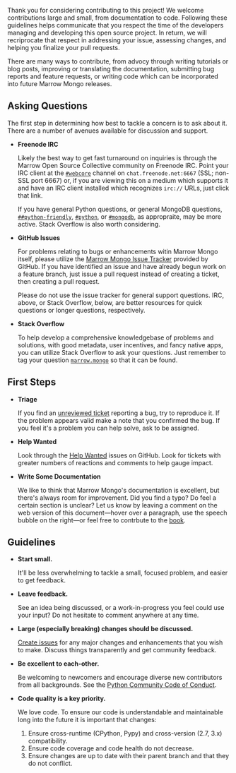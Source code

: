 Thank you for considering contributing to this project! We welcome contributions large and small, from documentation to code. Following these guidelines helps communicate that you respect the time of the developers managing and developing this open source project. In return, we will recriprocate that respect in addressing your issue, assessing changes, and helping you finalize your pull requests.

There are many ways to contribute, from advocy through writing tutorials or blog posts, improving or translating the documentation, submitting bug reports and feature requests, or writing code which can be incorporated into future Marrow Mongo releases.


## Asking Questions

The first step in determining how best to tackle a concern is to ask about it. There are a number of avenues available for discussion and support.

* **Freenode IRC**

  Likely the best way to get fast turnaround on inquiries is through the Marrow Open Source Collective community on Freenode IRC.  Point your IRC client at the [`#webcore`](irc://chat.freenode.net:6667/%23webcore) channel on `chat.freenode.net:6667` (SSL; non-SSL port 6667) or, if you are viewing this on a medium which supports it and have an IRC client installed which recognizes `irc://` URLs, just click that link.

  If you have general Python questions, or general MongoDB questions, [`##python-friendly`](irc://chat.freenode.net:6667/%23%23python-friendly), [`#python`](irc://chat.freenode.net:6667/%23python), or [`#mongodb`](irc://chat.freenode.net:6667/%23mongodb), as appropraite, may be more active. Stack Overflow is also worth considering.

* **GitHub Issues**

  For problems relating to bugs or enhancements witin Marrow Mongo itself, please utilize the [Marrow Mongo Issue Tracker](https://github.com/marrow/mongo/issues) provided by GitHub.  If you have identified an issue and have already begun work on a feature branch, just issue a pull request instead of creating a ticket, then creating a pull request.

  Please do not use the issue tracker for general support questions.  IRC, above, or Stack Overflow, below, are better resources for quick questions or longer questions, respectively.

* **Stack Overflow**

  To help develop a comprehensive knowledgebase of problems and solutions, with good metadata, user incentives, and fancy native apps, you can utilize Stack Overflow to ask your questions.  Just remember to tag your question [`marrow.mongo`](http://stackoverflow.com/questions/tagged/marrow.mongo) so that it can be found.


## First Steps

* **Triage** 

  If you find an [unreviewed ticket](https://github.com/marrow/mongo/issues?q=is%3Aopen+is%3Aissue+no%3Alabel) reporting a bug, try to reproduce it. If the problem appears valid make a note that you confirmed the bug. If you feel it's a problem you can help solve, ask to be assigned.


* **Help Wanted**

  Look through the [Help Wanted](https://github.com/marrow/mongo/labels/help%20wanted+sort%3Areactions-%2B1-desc) issues on GitHub. Look for tickets with greater numbers of reactions and comments to help gauge impact.

* **Write Some Documentation**

  We like to think that Marrow Mongo's documentation is excellent, but there's always room for improvement. Did you find a typo? Do feel a certain section is unclear? Let us know by leaving a comment on the web version of this document—hover over a paragraph, use the speech bubble on the right—or feel free to contrbute to the [book](https://github.com/marrow/mongo/tree/book).


## Guidelines

* **Start small.**

  It'll be less overwhelming to tackle a small, focused problem, and easier to get feedback.

* **Leave feedback.**

  See an idea being discussed, or a work-in-progress you feel could use your input? Do not hesitate to comment anywhere at any time.


* **Large (especially breaking) changes should be discussed.**

  [Create issues](https://github.com/marrow/mongo/issues/new) for any major changes and enhancements that you wish to make. Discuss things transparently and get community feedback.

* **Be excellent to each-other.**

  Be welcoming to newcomers and encourage diverse new contributors from all backgrounds. See the [Python Community Code of Conduct](https://www.python.org/psf/codeofconduct/).

* **Code quality is a key priority.**

  We love code. To ensure our code is understandable and maintainable long into the future it is important that changes:

  1. Ensure cross-runtime (CPython, Pypy) and cross-version (2.7, 3.x) compatibility.
  2. Ensure code coverage and code health do not decrease.
  3. Ensure changes are up to date with their parent branch and that they do not conflict.

<!-- 
https://github.com/nayafia/contributing-template/blob/master/CONTRIBUTING-template.md
https://gist.github.com/audreyr/4feef90445b9680475f2
http://gruntjs.com/contributing
http://www.contribution-guide.org
-->
